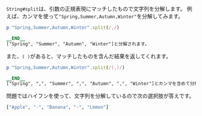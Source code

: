`String#split`は、引数の正規表現にマッチしたもので文字列を分解します。
例えば、カンマを使って`"Spring,Summer,Autumn,Winter"`を分解してみます。

```ruby
p "Spring,Summer,Autumn,Winter".split(/,/)

__END__
["Spring", "Summer", "Autumn", "Winter"]と分解されます。
```

また、`( )`があると、マッチしたものを含んだ結果を返してくれます。

```ruby
p "Spring,Summer,Autumn,Winter".split(/(,)/)

__END__
["Spring", ",", "Summer", ",", "Autumn", ",", "Winter"]とカンマを含めて分解されます。
```

問題ではハイフンを使って、文字列を分解しているので次の選択肢が答えです。

```ruby
["Apple", "-", "Banana", "-", "Lemon"]
```
